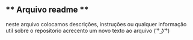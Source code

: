 ## ** Arquivo readme **
neste arquivo colocamos descrições, instruções ou qualquer informação util sobre o repositorio 
 acrecento um novo texto ao arquivo
 ( ͡° ͜ʖ ͡°)